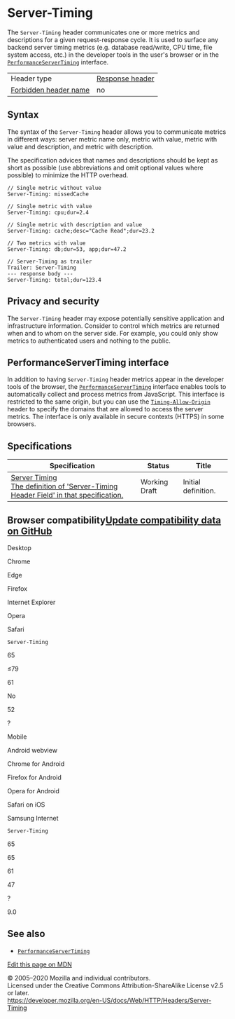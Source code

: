 Server-Timing
=============

The `Server-Timing` header communicates one or more metrics and descriptions for a given request-response cycle. It is used to surface any backend server timing metrics (e.g. database read/write, CPU time, file system access, etc.) in the developer tools in the user's browser or in the [`PerformanceServerTiming`](https://developer.mozilla.org/en-US/docs/Web/API/PerformanceServerTiming) interface.

<table><tbody><tr class="odd"><td>Header type</td><td><a href="https://developer.mozilla.org/en-US/docs/Glossary/Response_header">Response header</a></td></tr><tr class="even"><td><a href="https://developer.mozilla.org/en-US/docs/Glossary/Forbidden_header_name">Forbidden header name</a></td><td>no</td></tr></tbody></table>

Syntax
------

The syntax of the `Server-Timing` header allows you to communicate metrics in different ways: server metric name only, metric with value, metric with value and description, and metric with description.

The specification advices that names and descriptions should be kept as short as possible (use abbreviations and omit optional values where possible) to minimize the HTTP overhead.

    // Single metric without value
    Server-Timing: missedCache

    // Single metric with value
    Server-Timing: cpu;dur=2.4

    // Single metric with description and value
    Server-Timing: cache;desc="Cache Read";dur=23.2

    // Two metrics with value
    Server-Timing: db;dur=53, app;dur=47.2

    // Server-Timing as trailer
    Trailer: Server-Timing
    --- response body ---
    Server-Timing: total;dur=123.4

Privacy and security
--------------------

The `Server-Timing` header may expose potentially sensitive application and infrastructure information. Consider to control which metrics are returned when and to whom on the server side. For example, you could only show metrics to authenticated users and nothing to the public.

PerformanceServerTiming interface
---------------------------------

In addition to having `Server-Timing` header metrics appear in the developer tools of the browser, the [`PerformanceServerTiming`](https://developer.mozilla.org/en-US/docs/Web/API/PerformanceServerTiming) interface enables tools to automatically collect and process metrics from JavaScript. This interface is restricted to the same origin, but you can use the [`Timing-Allow-Origin`](timing-allow-origin) header to specify the domains that are allowed to access the server metrics. The interface is only available in secure contexts (HTTPS) in some browsers.

Specifications
--------------

<table><thead><tr class="header"><th>Specification</th><th>Status</th><th>Title</th></tr></thead><tbody><tr class="odd"><td><a href="https://w3c.github.io/server-timing/#the-server-timing-header-field">Server Timing<br />
<span class="small">The definition of 'Server-Timing Header Field' in that specification.</span></a></td><td><span class="spec-WD">Working Draft</span></td><td>Initial definition.</td></tr></tbody></table>

Browser compatibility<a href="https://github.com/mdn/browser-compat-data" class="bc-github-link">Update compatibility data on GitHub</a>
----------------------------------------------------------------------------------------------------------------------------------------

Desktop

<span class="bc-head-txt-label bc-head-icon-chrome">Chrome</span>

<span class="bc-head-txt-label bc-head-icon-edge">Edge</span>

<span class="bc-head-txt-label bc-head-icon-firefox">Firefox</span>

<span class="bc-head-txt-label bc-head-icon-ie">Internet Explorer</span>

<span class="bc-head-txt-label bc-head-icon-opera">Opera</span>

<span class="bc-head-txt-label bc-head-icon-safari">Safari</span>

`Server-Timing`

65

≤79

61

No

52

?

Mobile

<span class="bc-head-txt-label bc-head-icon-webview_android">Android webview</span>

<span class="bc-head-txt-label bc-head-icon-chrome_android">Chrome for Android</span>

<span class="bc-head-txt-label bc-head-icon-firefox_android">Firefox for Android</span>

<span class="bc-head-txt-label bc-head-icon-opera_android">Opera for Android</span>

<span class="bc-head-txt-label bc-head-icon-safari_ios">Safari on iOS</span>

<span class="bc-head-txt-label bc-head-icon-samsunginternet_android">Samsung Internet</span>

`Server-Timing`

65

65

61

47

?

9.0

See also
--------

-   [`PerformanceServerTiming`](https://developer.mozilla.org/en-US/docs/Web/API/PerformanceServerTiming)

<a href="https://developer.mozilla.org/en-US/docs/Web/HTTP/Headers/Server-Timing$edit" class="_attribution-link">Edit this page on MDN</a>

© 2005–2020 Mozilla and individual contributors.  
Licensed under the Creative Commons Attribution-ShareAlike License v2.5 or later.  
<a href="https://developer.mozilla.org/en-US/docs/Web/HTTP/Headers/Server-Timing" class="_attribution-link">https://developer.mozilla.org/en-US/docs/Web/HTTP/Headers/Server-Timing</a>
